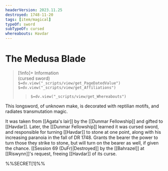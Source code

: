 ```yaml
---
headerVersion: 2023.11.25
destroyed: 1748-11-20
tags: [item/magical]
typeOf: sword
subTypeOf: cursed
whereabouts: Havdar
---
```

# The Medusa Blade
>[!info]+ Information  
> (cursed sword)  
> `$=dv.view("_scripts/view/get_PageDatedValue")`  
> `$=dv.view("_scripts/view/get_Affiliations")`  
>> `$=dv.view("_scripts/view/get_Whereabouts")`

This longsword, of unknown make, is decorated with reptilian motifs, and radiates transmutation magic. 

It was taken from [[Agata's lair]] by the [[Dunmar Fellowship]] and gifted to [[Havdar]]. Later, the [[Dunmar Fellowship]] learned it was cursed sword, and responsible for turning [[Havdar]] to stone at one point, along with his increasing paranoia in the fall of DR 1748. Grants the bearer the power to turn those they strike to stone, but will turn on the bearer as well, if given the chance. [[Session 69 (DuFr)|Destroyed]] by the [[Bahrazel]] at [[Riswynn]]'s request, freeing [[Havdar]] of its curse. 
 
 %%SECRET[1]%%